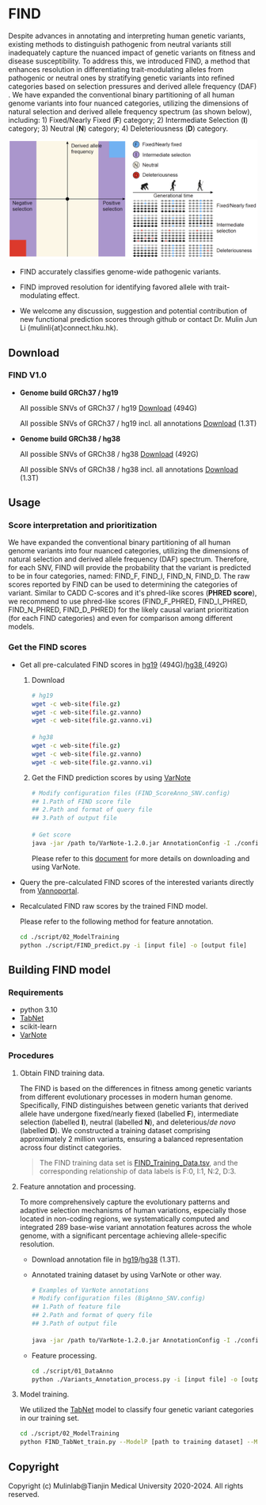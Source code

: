# FIND

Despite advances in annotating and interpreting human genetic variants, existing methods to distinguish pathogenic from neutral variants still inadequately capture the nuanced impact of genetic variants on fitness and disease susceptibility. To address this, we introduced FIND, a method that enhances resolution in differentiating trait-modulating alleles from pathogenic or neutral ones by stratifying genetic variants into refined categories based on selection pressures and derived allele frequency (DAF) . We have expanded the conventional binary partitioning of all human genome variants into four nuanced categories, utilizing the dimensions of natural selection and derived allele frequency spectrum (as shown below), including: 1) Fixed/Nearly Fixed (**F**) category; 2) Intermediate Selection (**I**) category; 3) Neutral (**N**) category; 4) Deleteriousness (**D**) category.

![image-20240526124047898](./figure/image-20240526124047898.png)

- FIND accurately classifies genome-wide pathogenic variants.

- FIND improved resolution for identifying favored allele with trait-modulating effect.

- We welcome any discussion, suggestion and potential contribution of new functional prediction scores through github or contact Dr. Mulin Jun Li (mulinli{at}connect.hku.hk).

  

## Download

### FIND V1.0

- **Genome build GRCh37 / hg19**

  All possible SNVs of GRCh37 / hg19 [Download]() (494G)

  All possible SNVs of GRCh37 / hg19 incl. all annotations [Download]() (1.3T)

- **Genome build GRCh38 / hg38**

  All possible SNVs of GRCh38 / hg38 [Download]() (492G)

  All possible SNVs of GRCh38 / hg38 incl. all annotations [Download]() (1.3T)



## Usage

### Score interpretation and prioritization

We have expanded the conventional binary partitioning of all human genome variants into four nuanced categories, utilizing the dimensions of natural selection and derived allele frequency (DAF) spectrum. Therefore, for each SNV, FIND will provide the probability that the variant is predicted to be in four categories, named: FIND_F, FIND_I, FIND_N, FIND_D. The raw scores reported by FIND can be used to determining the categories of variant. Similar to CADD C-scores and it's phred-like scores (**PHRED score**), we recommend to use phred-like scores (FIND_F_PHRED, FIND_I_PHRED, FIND_N_PHRED, FIND_D_PHRED) for the likely causal variant prioritization (for each FIND categories) and even for comparison among different models.

### Get the FIND scores

- Get all pre-calculated FIND scores in [hg19]() (494G)/[hg38 ]()(492G)

  1. Download

     ```bash
     # hg19
     wget -c web-site(file.gz)
     wget -c web-site(file.gz.vanno)
     wget -c web-site(file.gz.vanno.vi)
     
     # hg38
     wget -c web-site(file.gz)
     wget -c web-site(file.gz.vanno)
     wget -c web-site(file.gz.vanno.vi)
     ```

  2. Get the FIND prediction scores by using [VarNote](http://www.mulinlab.org/varnote/index.html)

     ```bash
     # Modify configuration files (FIND_ScoreAnno_SNV.config)
     ## 1.Path of FIND score file
     ## 2.Path and format of query file
     ## 3.Path of output file
     
     # Get score
     java -jar /path to/VarNote-1.2.0.jar AnnotationConfig -I ./config/FIND_ScoreAnno_SNV.config
     ```

     Please refer to this [document](http://www.mulinlab.org/varnote/documentaiton.html) for more details on downloading and using VarNote.

- Query the pre-calculated FIND scores of the interested variants directly from [Vannoportal](http://www.mulinlab.org/vportal/index.html).

- Recalculated FIND raw scores by the trained FIND model.

  Please refer to the following method for feature annotation.

  ```bash
  cd ./script/02_ModelTraining
  python ./script/FIND_predict.py -i [input file] -o [output file]
  ```

## Building FIND model

### Requirements

- python 3.10
- [TabNet](https://github.com/dreamquark-ai/tabnet)
- scikit-learn
- [VarNote](http://www.mulinlab.org/varnote/index.html)

### Procedures

1. Obtain FIND training data.

   The FIND is based on the differences in fitness among genetic variants from different evolutionary processes in modern human genome. Specifically, FIND distinguishes between genetic variants that derived allele have undergone fixed/nearly fiexed (labelled **F**), intermediate selection (labelled **I**), neutral (labelled **N**), and deleterious/*de novo* (labelled **D**). We constructed a training dataset comprising approximately 2 million variants, ensuring a balanced representation across four distinct categories.

   > The FIND training data set is [FIND_Training_Data.tsv](./train_dataset), and the corresponding relationship of data labels is F:0, I:1, N:2, D:3.

2. Feature annotation and processing.

   To more comprehensively capture the evolutionary patterns and adaptive selection mechanisms of human variations, especially those located in non-coding regions, we systematically computed and integrated 289 base-wise variant annotation features across the whole genome, with a significant percentage achieving allele-specific resolution.

   - Download annotation file in [hg19]()/[hg38]() (1.3T).

   - Annotated training dataset by using VarNote or other way.

     ```bash
     # Examples of VarNote annotations
     # Modify configuration files (BigAnno_SNV.config)
     ## 1.Path of feature file
     ## 2.Path and format of query file
     ## 3.Path of output file
     
     java -jar /path to/VarNote-1.2.0.jar AnnotationConfig -I ./config/BigAnno_SNV.config
     ```

   - Feature processing.

     ```bash
     cd ./script/01_DataAnno
     python ./Variants_Annotation_process.py -i [input file] -o [output file]
     ```

3. Model training.

   We utilized the [TabNet](https://github.com/dreamquark-ai/tabnet) model to classify four genetic variant categories in our training set.

   ```bash
   cd ./script/02_ModelTraining
   python FIND_TabNet_train.py --ModelP [path to training dataset] --MoldeF [training dataset file name] --ModelO [path to output model file]
   ```

## Copyright

Copyright (c) Mulinlab@Tianjin Medical University 2020-2024. All rights reserved.